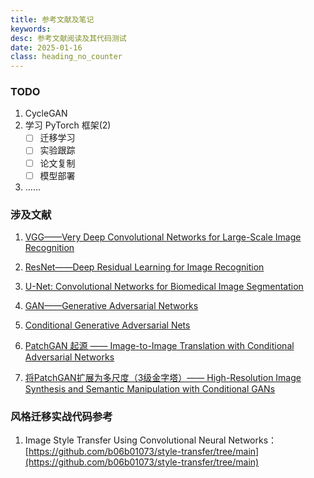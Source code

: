 ```yaml
---
title: 参考文献及笔记
keywords: 
desc: 参考文献阅读及其代码测试
date: 2025-01-16
class: heading_no_counter
---
```


### TODO

1. CycleGAN
2. 学习 PyTorch 框架(2)
	- [ ] 迁移学习
    - [ ] 实验跟踪
    - [ ] 论文复制
    - [ ] 模型部署
3. ......

### 涉及文献

1. [VGG——Very Deep Convolutional Networks for Large-Scale Image Recognition](https://arxiv.org/abs/1409.1556)

2. [ResNet——Deep Residual Learning for Image Recognition](https://arxiv.org/abs/1512.03385)

3. [U-Net: Convolutional Networks for Biomedical Image Segmentation](https://arxiv.org/abs/1505.04597)

4. [GAN——Generative Adversarial Networks](https://arxiv.org/abs/1406.2661)

5. [Conditional Generative Adversarial Nets](https://arxiv.org/abs/1411.1784)

6. [PatchGAN 起源 —— Image-to-Image Translation with Conditional Adversarial Networks](https://openaccess.thecvf.com/content_cvpr_2017/papers/Isola_Image-To-Image_Translation_With_CVPR_2017_paper.pdf)

7. [将PatchGAN扩展为多尺度（3级金字塔）—— High-Resolution Image Synthesis and Semantic Manipulation with Conditional GANs](https://arxiv.org/abs/1711.11585)


### 风格迁移实战代码参考

1. Image Style Transfer Using Convolutional Neural Networks：[https://github.com/b06b01073/style-transfer/tree/main](https://github.com/b06b01073/style-transfer/tree/main)